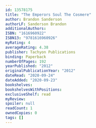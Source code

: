 ```yaml
---
id: 13578175
title: "The Emperors Soul The Cosmere"
author: Brandon Sanderson
authorLF: Sanderson Brandon
additionalAuthors: 
ISBN: "1616960922"
ISBN13: "9781616960926"
myRating: 4
averageRating: 4.38
publisher: Tachyon Publications
binding: Paperback
numberOfPages: 192
yearPublished: "2012"
originalPublicationYear: "2012"
dateRead: "2020-09-24"
dateAdded: "2020-09-23"
bookshelves: 
bookshelvesWithPositions: 
exclusiveShelf: read
myReview: 
spoiler: null
readCount: 1
ownedCopies: 0
tags: []
---
```


